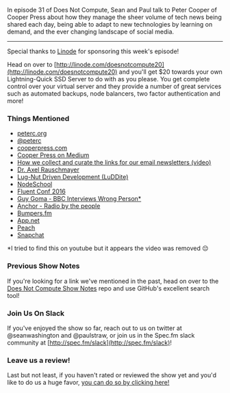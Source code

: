 In episode 31 of Does Not Compute, Sean and Paul talk to Peter Cooper of Cooper Press about how they manage the sheer volume of tech news being shared each day, being able to adapt to new technologies by learning on demand, and the ever changing landscape of social media.

---

Special thanks to [Linode](http://linode.com/doesnotcompute20) for sponsoring this week's episode!

Head on over to [http://linode.com/doesnotcompute20](http://linode.com/doesnotcompute20) and you'll get $20 towards your own Lightning-Quick SSD Server to do with as you please. You get complete control over your virtual server and they provide a number of great services such as automated backups, node balancers, two factor authentication and more!

### Things Mentioned

* [peterc.org](http://peterc.org/)
* [@peterc](https://twitter.com/peterc)
* [cooperpress.com](https://cooperpress.com/)
* [Cooper Press on Medium](https://medium.com/cooper-press)
* [How we collect and curate the links for our email newsletters (video)](https://medium.com/cooper-press/how-we-collect-and-curate-the-links-for-our-email-newsletters-video-983041bfcce#.kn6o7aueo)
* [Dr. Axel Rauschmayer](http://rauschma.de/)
* [Lug-Nut Driven Development (LuDDite)](https://medium.com/@belisarius222/how-to-start-a-software-project-ad51373c1510#.z9x6elnhz)
* [NodeSchool](http://nodeschool.io/)
* [Fluent Conf 2016](http://conferences.oreilly.com/fluent/javascript-html-us)
* [Guy Goma - BBC Interviews Wrong Person*](https://en.wikipedia.org/wiki/Guy_Goma)
* [Anchor - Radio by the people](https://anchor.fm/)
* [Bumpers.fm](http://bumpers.fm/)
* [App.net](https://app.net/)
* [Peach](http://peach.cool/)
* [Snapchat](https://www.snapchat.com/)

*I tried to find this on youtube but it appears the video was removed 😔

### Previous Show Notes

If you're looking for a link we've mentioned in the past, head on over to the [Does Not Compute Show Notes](https://github.com/seanwash/dnccast-show-notes) repo and use GitHub's excellent search tool!

### Join Us On Slack

If you've enjoyed the show so far, reach out to us on twitter at @seanwashington and @paulstraw, or join us in the Spec.fm slack community at [http://spec.fm/slack](http://spec.fm/slack)!

### Leave us a review!

Last but not least, if you haven't rated or reviewed the show yet and you'd like to do us a huge favor, [you can do so by clicking here!](https://itunes.apple.com/us/podcast/does-not-compute/id1048731980?mt=2)
